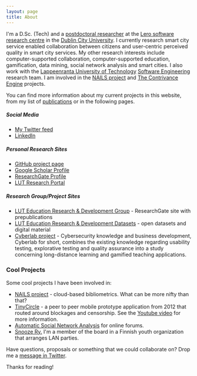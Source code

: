 ```yaml
---
layout: page
title: About
---
```


I'm a D.Sc. (Tech) and a [postdoctoral researcher](http://www.lero.ie/people/anttiknutas) at the [Lero software research centre](http://lero.ie/aboutlero) in the [Dublin City University](http://www.dcu.ie/). I currently research smart city service enabled collaboration between citizens and user-centric perceived quality in smart city services. My other research interests include computer-supported collaboration, computer-supported education, gamification, data mining, social network analysis and smart cities. I also work with the [Lappeenranta University of Technology](http://www.lut.fi) [Software Engineering](http://www.lut.fi/web/en/school-of-business-and-management/research/industrial-engineering-and-management) research team. I am involved in the [NAILS project](http://nailsproject.net) and [The Contrivance Engine](http://www.tce.fi) projects.

You can find more information about my current projects in this website, from my list of [publications](/publications/) or in the following pages.

##### Social Media

 * [My Twitter feed](https://twitter.com/aknutas)
 * [LinkedIn](https://www.linkedin.com/in/anttiknutas)

##### Personal Research Sites

 * [GitHub project page](https://github.com/aknutas/)
 * [Google Scholar Profile](https://scholar.google.com/citations?user=svyPd-YAAAAJ)
 * [ResearchGate Profile](https://www.researchgate.net/profile/Antti_Knutas)
 * [LUT Research Portal](http://research.cc.lut.fi/converis-lut/publicweb/person/9978?show=PUBLICATION)

##### Research Group/Project Sites
 * [LUT Education Research & Development Group](https://www.researchgate.net/project/LUT-Education-Research-Development) - ResearchGate site with prepublications
 * [LUT Education Research & Development Datasets](https://zenodo.org/communities/lut-edu-research/) - open datasets and digital material
 * [Cyberlab project](https://www2.it.lut.fi/GRIP/about) - Cybersecurity knowledge and business development, Cyberlab for short, combines the existing knowledge regarding usability testing, explorative testing and quality assurance into a study concerning long-distance learning and gamified teaching applications.

### Cool Projects

Some cool projects I have been involved in:

* [NAILS project](http://nailsproject.net) - cloud-based bibliometrics. What can be more nifty than that?
* [TinyCircle](https://github.com/aknutas/TinyCircle) - a peer to peer mobile prototype application from 2012 that routed around blockages and censorship. See the [Youtube video](http://youtu.be/N1Uz0OsoEcU) for more information.
* [Automatic Social Network Analysis](https://github.com/aknutas/sna-saga) for online forums.
* [Snooze Ry.](http://www.snooze.fi) I'm a member of the board in a Finnish youth organization that arranges LAN parties.

Have questions, proposals or something that we could collaborate on? Drop me a [message in Twitter](https://twitter.com/aknutas).

Thanks for reading!
